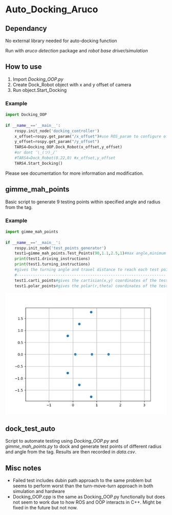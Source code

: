 # Auto_Docking_Aruco

## Dependancy

No external library needed for auto-docking function

Run with *aruco detection* package and *robot base driver/simulation* 

## How to use

1. Import *Docking_OOP.py*
2. Create Dock_Robot object with x and y offset of camera
3. Run object.Start_Docking

### Example

```py
import Docking_OOP

if __name__=='__main__':
    rospy.init_node('docking_controller')
    x_offset=rospy.get_param("/x_offset")#use ROS_param to configure offsets...
    y_offset=rospy.get_param("/y_offset")
    TARS4=Docking_OOP.Dock_Robot(x_offset,y_offset)
    #or dont ¯\_(ツ)_/¯
    #TARS4=Dock_Robot(0.22,0) #x_offset,y_offset
    TARS4.Start_Docking()
```

Please see documentation for more information and modification.

## gimme_mah_points

Basic script to generate 9 testing points within specified angle and radius from the tag.

### Example

```py
import gimme_mah_points

if __name__=='__main__':
    rospy.init_node('test_points_generator')
    test1=gimme_mah_points.Test_Points(90,1.1,2.5,1)#max angle,minimum distance,maximum distance,robot offset from tag when parked
    print(test1.driving_instructions)
    print(test1.turning_instructions)
    #gives the turning angle and travel distance to reach each test points
    #-----------------------------------------------------------------
    test1.carti_points#gives the cartisian(x,y) coordinates of the test points
    test1.polar_points#gives the polar(r,theta) coordinates of the test points
```

![test points](/test_points.png)

## dock_test_auto

Script to automate testing using *Docking_OOP.py* and *gimme_mah_points.py* to dock and generate test points of different radius and angle from the tag. Results are then recorded in *data.csv*.

## Misc notes

- Failed test includes dubin path approach to the same problem but seems to perform worst than the turn-move-turn approach in both simulation and hardware
- Docking_OOP.cpp is the same as Docking_OOP.py functionally but does not seem to work due to how ROS and OOP interacts in C++. Might be fixed in the future but not now.
